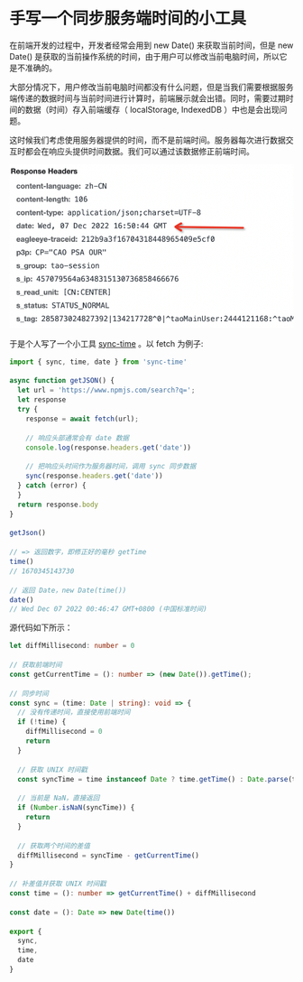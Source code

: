 # 手写一个同步服务端时间的小工具

在前端开发的过程中，开发者经常会用到 new Date() 来获取当前时间，但是 new Date() 是获取的当前操作系统的时间，由于用户可以修改当前电脑时间，所以它是不准确的。

大部分情况下，用户修改当前电脑时间都没有什么问题，但是当我们需要根据服务端传递的数据时间与当前时间进行计算时，前端展示就会出错。同时，需要过期时间的数据（时间）存入前端缓存（ localStorage, IndexedDB ）中也是会出现问题。

这时候我们考虑使用服务器提供的时间，而不是前端时间。服务器每次进行数据交互时都会在响应头提供时间数据。我们可以通过该数据修正前端时间。

![sync-time](https://raw.githubusercontent.com/wsafight/personBlog/master/handwriting-tools/sync-time.png)

于是个人写了一个小工具 [sync-time](https://github.com/wsafight/sync-time) 。以 fetch 为例子:

```ts
import { sync, time, date } from 'sync-time'

async function getJSON() {
  let url = 'https://www.npmjs.com/search?q=';
  let response
  try {
    response = await fetch(url);

    // 响应头部通常会有 date 数据
    console.log(response.headers.get('date'))

    // 把响应头时间作为服务器时间，调用 sync 同步数据
    sync(response.headers.get('date'))
  } catch (error) {
  }
  return response.body
}

getJson()

// => 返回数字，即修正好的毫秒 getTime
time()
// 1670345143730

// 返回 Date，new Date(time())
date()
// Wed Dec 07 2022 00:46:47 GMT+0800 (中国标准时间)
```

源代码如下所示：

```ts
let diffMillisecond: number = 0

// 获取前端时间
const getCurrentTime = (): number => (new Date()).getTime();

// 同步时间
const sync = (time: Date | string): void => {
  // 没有传递时间，直接使用前端时间
  if (!time) {
    diffMillisecond = 0
    return
  }

  // 获取 UNIX 时间戳
  const syncTime = time instanceof Date ? time.getTime() : Date.parse(time)
  
  // 当前是 NaN，直接返回
  if (Number.isNaN(syncTime)) {
    return
  }

  // 获取两个时间的差值
  diffMillisecond = syncTime - getCurrentTime()
}

// 补差值并获取 UNIX 时间戳
const time = (): number => getCurrentTime() + diffMillisecond

const date = (): Date => new Date(time())

export {
  sync,
  time,
  date
}
```